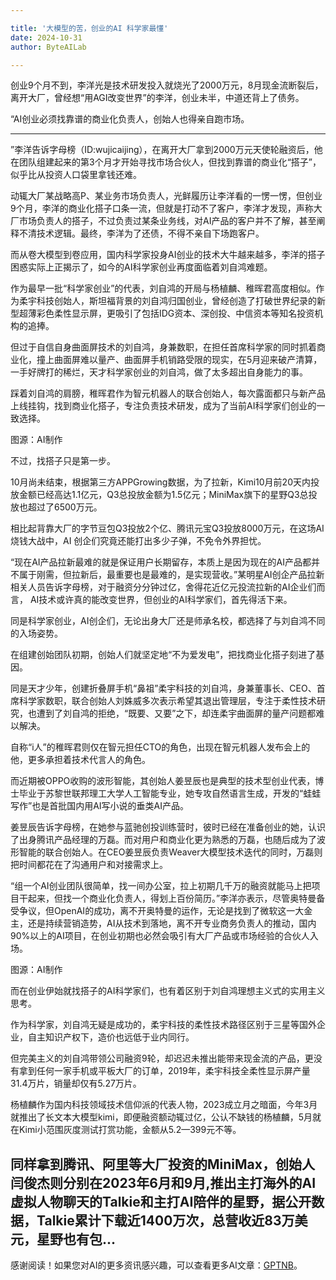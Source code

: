 ```yaml
---

title: '大模型的苦，创业的AI 科学家最懂'
date: 2024-10-31
author: ByteAILab

---
```


创业9个月不到，李洋光是技术研发投入就烧光了2000万元，8月现金流断裂后，离开大厂，曾经想“用AGI改变世界”的李洋，创业未半，中道还背上了债务。

“AI创业必须找靠谱的商业化负责人，创始人也得亲自跑市场。

---
”李洋告诉字母榜（ID:wujicaijing），在离开大厂拿到2000万元天使轮融资后，他在团队组建起来的第3个月才开始寻找市场合伙人，但找到靠谱的商业化“搭子”，似乎比从投资人口袋里拿钱还难。

动辄大厂某战略高P、某业务市场负责人，光鲜履历让李洋看的一愣一愣，但创业9个月，李洋的商业化搭子口条一流，但就是打动不了客户，李洋才发现，声称大厂市场负责人的搭子，不过负责过某条业务线，对AI产品的客户并不了解，甚至阐释不清技术逻辑。最终，李洋为了还债，不得不亲自下场跑客户。

而从卷大模型到卷应用，国内科学家投身AI创业的技术大牛越来越多，李洋的搭子困惑实际上正揭示了，如今的AI科学家创业再度面临着刘自鸿难题。

作为最早一批“科学家创业”的代表，刘自鸿的开局与杨植麟、稚晖君高度相似。作为柔宇科技创始人，斯坦福背景的刘自鸿归国创业，曾经创造了打破世界纪录的新型超薄彩色柔性显示屏，更吸引了包括IDG资本、深创投、中信资本等知名投资机构的追捧。

但过于自信自身曲面屏技术的刘自鸿，身兼数职，在担任首席科学家的同时抓着商业化，撞上曲面屏难以量产、曲面屏手机销路受限的现实，在5月迎来破产清算，一手好牌打的稀烂，天才科学家创业的刘自鸿，做了太多超出自身能力的事。

踩着刘自鸿的肩膀，稚晖君作为智元机器人的联合创始人‌，每次露面都只与新产品上线挂钩，找到商业化搭子，专注负责技术研发，成为了当前AI科学家们创业的一致选择。

图源：AI制作

不过，找搭子只是第一步。

10月尚未结束，根据第三方APPGrowing数据，为了拉新，Kimi10月前20天内投放金额已经高达1.1亿元，Q3总投放金额为1.5亿元；MiniMax旗下的星野Q3总投放也超过了6500万元。

相比起背靠大厂的字节豆包Q3投放2个亿、腾讯元宝Q3投放8000万元，在这场AI 烧钱大战中，AI 创企们究竟还能打出多少子弹，不免令外界担忧。

“现在AI产品拉新最难的就是保证用户长期留存，本质上是因为现在的AI产品都并不属于刚需，但拉新后，最重要也是最难的，是实现营收。”某明星AI创企产品拉新相关人员告诉字母榜，对于融资分分钟过亿，舍得花近亿元投流拉新的AI企业们而言， AI技术或许真的能改变世界，但创业的AI科学家们，首先得活下来。

同是科学家创业，AI创企们，无论出身大厂还是师承名校，都选择了与刘自鸿不同的入场姿势。

在组建创始团队初期，创始人们就坚定地“不为爱发电”，把找商业化搭子刻进了基因。

同是天才少年，创建折叠屏手机“鼻祖”柔宇科技的刘自鸿，身兼董事长、CEO、首席科学家数职，联合创始人刘姝威多次表示希望其退出管理层，专注于柔性技术研究，也遭到了刘自鸿的拒绝，“既要、又要”之下，却连柔宇曲面屏的量产问题都难以解决。

自称“i人”的稚晖君则仅在智元担任CTO的角色，出现在智元机器人发布会上的他，更多承担着技术代言人的角色。

而近期被OPPO收购的波形智能，其创始人姜昱辰也是典型的技术型创业代表，博士毕业于苏黎世联邦理工大学人工智能专业，她专攻自然语言生成，开发的“蛙蛙写作”也是首批国内用AI写小说的垂类AI产品。

姜昱辰告诉字母榜，在她参与蓝驰创投训练营时，彼时已经在准备创业的她，认识了出身腾讯产品经理的万磊。而对用户和商业化更为熟悉的万磊，也随后成为了波形智能的联合创始人。在CEO姜昱辰负责Weaver大模型技术迭代的同时，万磊则把时间都花在了沟通用户和对接需求上。

“组一个AI创业团队很简单，找一间办公室，拉上初期几千万的融资就能马上把项目干起来，但找一个商业化负责人，得划上百份简历。”李洋亦表示，尽管奥特曼备受争议，但OpenAI的成功，离不开奥特曼的运作，无论是找到了微软这一大金主，还是持续营销造势，AI从技术到落地，离不开专业商务负责人的推动，国内90%以上的AI项目，在创业初期也必然会吸引有大厂产品或市场经验的合伙人入场。

图源：AI制作

而在创业伊始就找搭子的AI科学家们，也有着区别于刘自鸿理想主义式的实用主义思考。

作为科学家，刘自鸿无疑是成功的，柔宇科技的柔性技术路径区别于三星等国外企业，自主知识产权下，造价也远低于业内同行。

但完美主义的刘自鸿带领公司融资9轮，却迟迟未推出能带来现金流的产品，更没有拿到任何一家手机或平板大厂的订单，2019年，柔宇科技全柔性显示屏产量31.4万片，销量却仅有5.27万片。

杨植麟作为国内科技领域技术信仰派的代表人物，2023成立月之暗面，今年3月就推出了长文本大模型kimi，即便融资额动辄过亿，公认不缺钱的杨植麟，5月就在Kimi小范围灰度测试打赏功能，金额从5.2—399元不等。

同样拿到腾讯、阿里等大厂投资的MiniMax，创始人闫俊杰则分别在2023年6月和9月,推出主打海外的AI虚拟人物聊天的Talkie和主打AI陪伴的星野，据公开数据，Talkie累计下载近1400万次，总营收近83万美元，星野也有包...
---
感谢阅读！如果您对AI的更多资讯感兴趣，可以查看更多AI文章：[GPTNB](https://gptnb.com)。